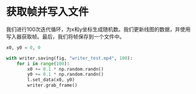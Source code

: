 # 获取帧并写入文件

我们进行100次迭代循环，为x和y坐标生成随机数。我们更新线图的数据，并使用写入器获取帧。最后，我们将帧保存到一个文件中。

```python
x0, y0 = 0, 0

with writer.saving(fig, "writer_test.mp4", 100):
    for i in range(100):
        x0 += 0.1 * np.random.randn()
        y0 += 0.1 * np.random.randn()
        l.set_data(x0, y0)
        writer.grab_frame()
```

